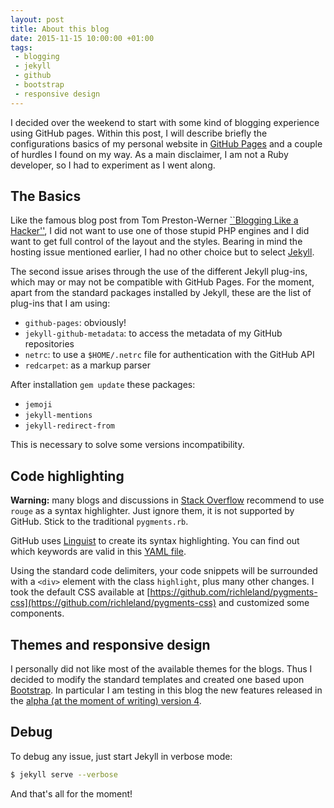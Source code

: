 ```yaml
---
layout: post
title: About this blog
date: 2015-11-15 10:00:00 +01:00
tags:
 - blogging
 - jekyll
 - github
 - bootstrap
 - responsive design
---
```


I decided over the weekend to start with some kind of blogging experience using GitHub pages. Within this post, I will describe briefly the configurations basics of my personal website in [GitHub Pages](https://pages.github.com/) and a couple of hurdles I found on my way. As a main disclaimer, I am not a Ruby developer, so I had to experiment as I went along.

## The Basics

Like the famous blog post from Tom Preston-Werner [``Blogging Like a Hacker''](http://tom.preston-werner.com/2008/11/17/blogging-like-a-hacker.html), I did not want to use one of those stupid PHP engines and I did want to get full control of the layout and the styles. Bearing in mind the hosting issue mentioned earlier, I had no other choice but to select [Jekyll](http://jekyllrb.com/).

The second issue arises through the use of the different Jekyll plug-ins, which may or may not be compatible with GitHub Pages. For the moment, apart from the standard packages installed by Jekyll, these are the list of plug-ins that I am using:

- `github-pages`: obviously!
- `jekyll-github-metadata`: to access the metadata of my GitHub repositories
- `netrc`: to use a `$HOME/.netrc` file for authentication with the GitHub API
- `redcarpet`: as a markup parser

After installation `gem update` these packages:

- `jemoji`
- `jekyll-mentions`
- `jekyll-redirect-from`

This is necessary to solve some versions incompatibility.

## Code highlighting

<div class="alert alert-warning" role="alert">
  <strong>Warning:</strong> many blogs and discussions in <a href="https://stackoverflow.com/">Stack Overflow</a> recommend to use <code>rouge</code> as a syntax highlighter. Just ignore them, it is not supported by GitHub. Stick to the traditional <code>pygments.rb</code>.
</div>

GitHub uses [Linguist](https://github.com/github/linguist) to create its syntax highlighting. You can find out which keywords are valid in this [YAML file](https://github.com/github/linguist/blob/master/lib/linguist/languages.yml).

Using the standard code delimiters, your code snippets will be surrounded with a `<div>` element with the class `highlight`, plus many other changes. I took the  default CSS available at [https://github.com/richleland/pygments-css](https://github.com/richleland/pygments-css) and customized some components.

## Themes and responsive design

I personally did not like most of the available themes for the blogs. Thus I decided to modify the standard templates and created one based upon [Bootstrap](http://getbootstrap.com/). In particular I am testing in this blog the new features released in the [alpha (at the moment of writing) version 4](http://v4-alpha.getbootstrap.com/).

## Debug

To debug any issue, just start Jekyll in verbose mode:

~~~bash
$ jekyll serve --verbose
~~~

And that's all for the moment!
